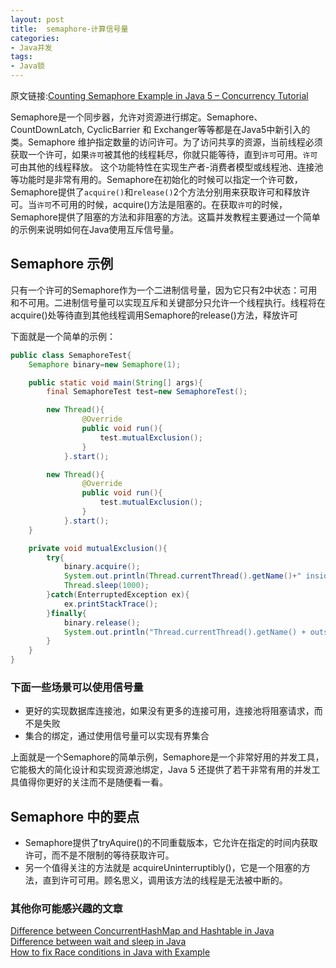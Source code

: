 ```yaml
---
layout: post
title:  semaphore-计算信号量
categories:
- Java并发
tags:
- Java锁
---
```


原文链接:[Counting Semaphore Example in Java 5 – Concurrency Tutorial](http://javarevisited.blogspot.com/2012/05/counting-semaphore-example-in-java-5.html)

Semaphore是一个同步器，允许对资源进行绑定。Semaphore、 CountDownLatch, CyclicBarrier 和 Exchanger等等都是在Java5中新引入的类。Semaphore 维护指定数量的访问许可。为了访问共享的资源，当前线程必须获取一个许可，如果`许可`被其他的线程耗尽，你就只能等待，直到`许可`可用。`许可`可由其他的线程释放。
这个功能特性在实现生产者-消费者模型或线程池、连接池等功能时是非常有用的。Semaphore在初始化的时候可以指定一个许可数，Semaphore提供了`acquire()`和`release()`2个方法分别用来获取许可和释放许可。当`许可`不可用的时候，acquire()方法是阻塞的。在获取`许可`的时候，Semaphore提供了阻塞的方法和非阻塞的方法。这篇并发教程主要通过一个简单的示例来说明如何在Java使用互斥信号量。


## Semaphore 示例

只有一个许可的Semaphore作为一个二进制信号量，因为它只有2中状态：可用和不可用。二进制信号量可以实现互斥和关键部分只允许一个线程执行。线程将在acquire()处等待直到其他线程调用Semaphore的release()方法，释放许可

下面就是一个简单的示例：

```java
public class SemaphoreTest{
    Semaphore binary=new Semaphore(1);

    public static void main(String[] args){
        final SemaphoreTest test=new SemaphoreTest();

        new Thread(){
                @Override
                public void run(){
                    test.mutualExclusion();
                }
            }.start();

        new Thread(){
                @Override
                public void run(){
                    test.mutualExclusion();
                }
            }.start();
    }

    private void mutualExclusion(){
        try{
            binary.acquire();
            System.out.println(Thread.currentThread().getName()+" inside mutual exclusive region");
            Thread.sleep(1000);
        }catch(EnterruptedException ex){
            ex.printStackTrace();
        }finally{
            binary.release();
            System.out.println("Thread.currentThread().getName() + outside of mutual exclusive region");
        }
    }
}
```

### 下面一些场景可以使用信号量

- 更好的实现数据库连接池，如果没有更多的连接可用，连接池将阻塞请求，而不是失败
- 集合的绑定，通过使用信号量可以实现有界集合

上面就是一个Semaphore的简单示例，Semaphore是一个非常好用的并发工具，它能极大的简化设计和实现资源池绑定，Java 5 还提供了若干非常有用的并发工具值得你更好的关注而不是随便看一看。

## Semaphore 中的要点

- Semaphore提供了tryAquire()的不同重载版本，它允许在指定的时间内获取许可，而不是不限制的等待获取许可。
- 另一个值得关注的方法就是 acquireUninterruptibly()，它是一个阻塞的方法，直到许可可用。顾名思义，调用该方法的线程是无法被中断的。


### 其他你可能感兴趣的文章

[Difference between ConcurrentHashMap and Hashtable in Java](http://javarevisited.blogspot.com/2011/04/difference-between-concurrenthashmap.html)  
[Difference between wait and sleep in Java](http://javarevisited.blogspot.com/2011/12/difference-between-wait-sleep-yield.html)  
[How to fix Race conditions in Java with Example](http://javarevisited.blogspot.com/2012/02/what-is-race-condition-in.html)   
[]()

